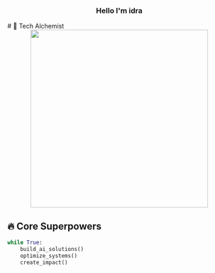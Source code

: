 <h3 align="center"> Hello I'm idra</h3>
# 🚀 Tech Alchemist 

<div align="center">
  <img src="https://media.giphy.com/media/qgQUggAC3Pfv687qPC/giphy.gif" width="400">
</div>

## 🔥 Core Superpowers
```python
while True:
    build_ai_solutions()
    optimize_systems()
    create_impact()



